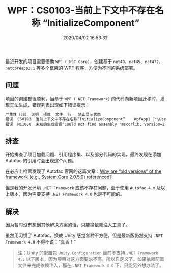 ﻿---
title: "WPF：CS0103-当前上下文中不存在名称 “InitializeComponent”"
date: "2020/04/02 16:53:32"
updated: "2020/04/02 16:53:32"
permalink: "wpf-cs0103-a-name-initializecomponent-does-not-exist-in-the-current-context"
categories:
 - [开发, C#, WPF]
---

最近开发的项目需要借助 `WPF (.NET Core)`，创建基于 `net40`、`net45`、`net472`、`netcoreapp3.1` 等多个框架的 WPF 程序，方便为不同的系统部署。

## 问题

项目的创建都很顺利，当基于 `WPF (.NET Framework)` 的代码向新项目迁移时，发现无法生成，错误列表出现如下错误提示：

```html
严重性	代码	说明	项目	文件	行	禁止显示状态
错误	CS0103	当前上下文中不存在名称“InitializeComponent”	WpfApp1	C:\Users\hd2y\source\repos\WpfApp1\WpfApp1\MainWindow.xaml.cs	25	活动
错误	MC1000	未知的生成错误“Could not find assembly 'mscorlib, Version=2.0.5.0, Culture=neutral, PublicKeyToken=7cec85d7bea7798e'. Either explicitly load this assembly using a method such as LoadFromAssemblyPath() or use a MetadataAssemblyResolver that returns a valid assembly.”	WpfApp1	C:\Program Files\dotnet\sdk\3.1.300-preview-015048\Sdks\Microsoft.NET.Sdk.WindowsDesktop\targets\Microsoft.WinFX.targets	225	
```

## 排查

开始排查了项目加载问题、引用程序集、以及部分代码的实现，最终发现在添加 Autofac 的引用时会出现这个问题。

在必应上检索发现了 Autofac 官网的这篇文章：[Why are “old versions” of the framework (e.g., System.Core 2.0.5.0) referenced?](https://autofaccn.readthedocs.io/en/latest/faq/pcl.html)

但是我的开发环境 `.NET Framework` 应该不存在问题，至于使用 `Autofac 4.x` 及以上版本，因为需要支持 `.NET Framework 4.0` 也是不可能的。

## 解决

因为暂时没有想到其他解决方案的话，只能换依赖注入工具了。

虽然用习惯了 Autofac，换成 Unity 感觉各种不方便，但是最新版仍然支持 `.NET Framework 4.0` 不得不说：“真香！”

> 注：Unity 的配置包 `Unity.Configuration` 目前不支持 `.NET Framework 4.5` 以下版本，因为项目对这方面要求不高，所以自定义了。如果依赖配置文件来完成依赖注入，那在 `.NET Framework 4.0` 下，只能另外想办法了。
